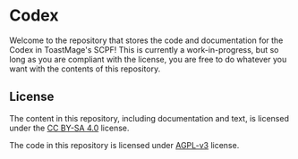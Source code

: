 # Codex

Welcome to the repository that stores the code and documentation for the Codex in ToastMage's SCPF! This is currently a work-in-progress, but so long as you are compliant with the license, you are free to do whatever you want with the contents of this repository.

## License

The content in this repository, including documentation and text, is licensed under the [CC BY-SA 4.0](https://creativecommons.org/licenses/by-sa/4.0/deed.en) license.

The code in this repository is licensed under [AGPL-v3](https://opensource.org/license/agpl-v3) license.
